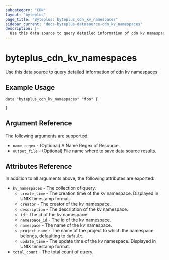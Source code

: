 ```yaml
---
subcategory: "CDN"
layout: "byteplus"
page_title: "Byteplus: byteplus_cdn_kv_namespaces"
sidebar_current: "docs-byteplus-datasource-cdn_kv_namespaces"
description: |-
  Use this data source to query detailed information of cdn kv namespaces
---
```

# byteplus_cdn_kv_namespaces
Use this data source to query detailed information of cdn kv namespaces
## Example Usage
```hcl
data "byteplus_cdn_kv_namespaces" "foo" {

}
```
## Argument Reference
The following arguments are supported:
* `name_regex` - (Optional) A Name Regex of Resource.
* `output_file` - (Optional) File name where to save data source results.

## Attributes Reference
In addition to all arguments above, the following attributes are exported:
* `kv_namespaces` - The collection of query.
    * `create_time` - The creation time of the kv namespace. Displayed in UNIX timestamp format.
    * `creator` - The creator of the kv namespace.
    * `description` - The description of the kv namespace.
    * `id` - The id of the kv namespace.
    * `namespace_id` - The id of the kv namespace.
    * `namespace` - The name of the kv namespace.
    * `project_name` - The name of the project to which the namespace belongs, defaulting to `default`.
    * `update_time` - The update time of the kv namespace. Displayed in UNIX timestamp format.
* `total_count` - The total count of query.


